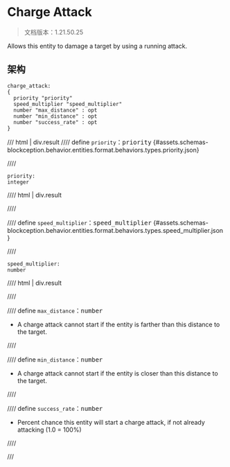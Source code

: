 # Charge Attack

> 文档版本：1.21.50.25

Allows this entity to damage a target by using a running attack.

## 架构

```mcschema
charge_attack:
{
  priority "priority"
  speed_multiplier "speed_multiplier"
  number "max_distance" : opt
  number "min_distance" : opt
  number "success_rate" : opt
}

```

/// html | div.result
//// define
`priority`：<samp>priority</samp> {#assets.schemas-blockception.behavior.entities.format.behaviors.types.priority.json}


////

```mcschema
priority:
integer

```

//// html | div.result

////



//// define
`speed_multiplier`：<samp>speed_multiplier</samp> {#assets.schemas-blockception.behavior.entities.format.behaviors.types.speed_multiplier.json}


////

```mcschema
speed_multiplier:
number

```

//// html | div.result

////



//// define
`max_distance`：<samp>number</samp>

- A charge attack cannot start if the entity is farther than this distance to the target.


////


//// define
`min_distance`：<samp>number</samp>

- A charge attack cannot start if the entity is closer than this distance to the target.


////


//// define
`success_rate`：<samp>number</samp>

- Percent chance this entity will start a charge attack, if not already attacking (1.0 = 100%)


////


///

